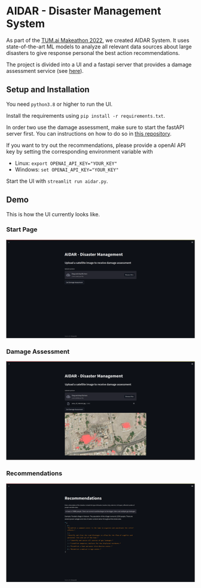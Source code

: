 # AIDAR - Disaster Management System

As part of the [TUM.ai Makeathon 2022](https://makeathon.tum-ai.com/), we created AIDAR System. It uses state-of-the-art ML models to analyze all relevant data sources about large disasters to give response personal the best action recommendations.

The project is divided into a UI and a fastapi server that provides a damage assessment service (see [here](https://github.com/jacob271/AIDAR-Destruction-Detection)).

## Setup and Installation

You need `python3.8` or higher to run the UI.

Install the requirements using `pip install -r requirements.txt`.

In order two use the damage assessment, make sure to start the fastAPI server first. You can instructions on how to do so in [this repository](https://github.com/jacob271/AIDAR-Destruction-Detection).

If you want to try out the recommendations, please provide a openAI API key by setting the corresponding environment variable with
- Linux: `export OPENAI_API_KEY="YOUR_KEY"`
- Windows: `set OPENAI_API_KEY="YOUR_KEY"`

Start the UI with `streamlit run aidar.py`.

## Demo

This is how the UI currently looks like.

### Start Page

![image](demo_home.png)

### Damage Assessment

![image](demo_damage_assessment.png)

### Recommendations

![image](demo_recommendations.png)